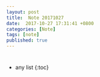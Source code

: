 ```yaml
---
layout: post
title:  Note 20171027
date:  2017-10-27 17:31:41 +0800
categories: [Note]
tags: [note]
published: true
---
```



# 





* any list
{:toc}












 

